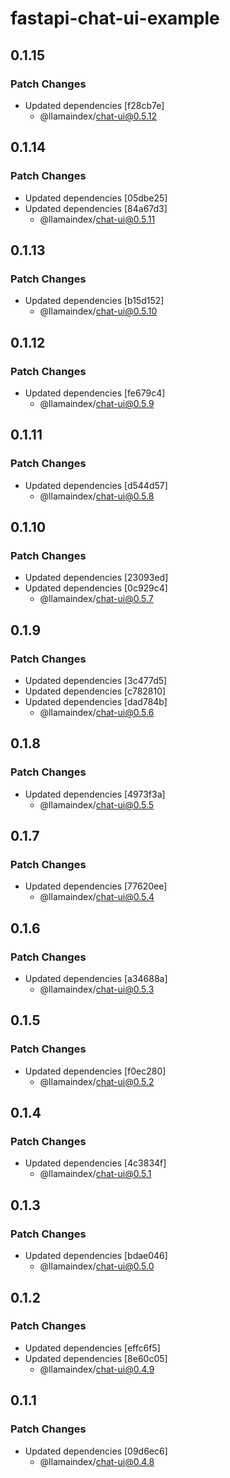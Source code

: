 # fastapi-chat-ui-example

## 0.1.15

### Patch Changes

- Updated dependencies [f28cb7e]
  - @llamaindex/chat-ui@0.5.12

## 0.1.14

### Patch Changes

- Updated dependencies [05dbe25]
- Updated dependencies [84a67d3]
  - @llamaindex/chat-ui@0.5.11

## 0.1.13

### Patch Changes

- Updated dependencies [b15d152]
  - @llamaindex/chat-ui@0.5.10

## 0.1.12

### Patch Changes

- Updated dependencies [fe679c4]
  - @llamaindex/chat-ui@0.5.9

## 0.1.11

### Patch Changes

- Updated dependencies [d544d57]
  - @llamaindex/chat-ui@0.5.8

## 0.1.10

### Patch Changes

- Updated dependencies [23093ed]
- Updated dependencies [0c929c4]
  - @llamaindex/chat-ui@0.5.7

## 0.1.9

### Patch Changes

- Updated dependencies [3c477d5]
- Updated dependencies [c782810]
- Updated dependencies [dad784b]
  - @llamaindex/chat-ui@0.5.6

## 0.1.8

### Patch Changes

- Updated dependencies [4973f3a]
  - @llamaindex/chat-ui@0.5.5

## 0.1.7

### Patch Changes

- Updated dependencies [77620ee]
  - @llamaindex/chat-ui@0.5.4

## 0.1.6

### Patch Changes

- Updated dependencies [a34688a]
  - @llamaindex/chat-ui@0.5.3

## 0.1.5

### Patch Changes

- Updated dependencies [f0ec280]
  - @llamaindex/chat-ui@0.5.2

## 0.1.4

### Patch Changes

- Updated dependencies [4c3834f]
  - @llamaindex/chat-ui@0.5.1

## 0.1.3

### Patch Changes

- Updated dependencies [bdae046]
  - @llamaindex/chat-ui@0.5.0

## 0.1.2

### Patch Changes

- Updated dependencies [effc6f5]
- Updated dependencies [8e60c05]
  - @llamaindex/chat-ui@0.4.9

## 0.1.1

### Patch Changes

- Updated dependencies [09d6ec6]
  - @llamaindex/chat-ui@0.4.8
